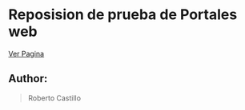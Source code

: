 # Reposision de prueba de Portales web

[Ver Pagina](https://robert-virtual.github.io/repo_prueba/)

## Author:

> Roberto Castillo
